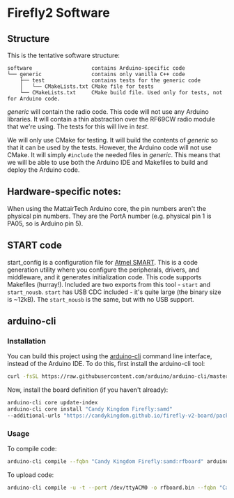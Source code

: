 # Firefly2 Software

## Structure

This is the tentative software structure:

```
software                   contains Arduino-specific code
└── generic                contains only vanilla C++ code
    ├── test               contains tests for the generic code
    │   └── CMakeLists.txt CMake file for tests
    └── CMakeLists.txt     CMake build file. Used only for tests, not for Arduino code.
```

*generic* will contain the radio code. This code will not use any Arduino
libraries. It will contain a thin abstraction over the RF69CW radio module that
we're using. The tests for this will live in *test*.

We will only use CMake for testing. It will build the contents of *generic*
so that it can be used by the tests. However, the Arduino code will not use
CMake. It will simply `#include` the needed files in *generic*. This means
that we will be able to use both the Arduino IDE and Makefiles to build and
deploy the Arduino code.

## Hardware-specific notes:

When using the MattairTech Arduino core, the pin numbers aren't the physical
pin numbers. They are the PortA number (e.g. physical pin 1 is PA05, so is
Arduino pin 5).

## START code

start_config is a configuration file for [Atmel SMART](http://start.atmel.com). This is a code generation utility where you configure the peripherals, drivers, and middleware, and it generates initialization code. This code supports Makefiles (hurray!). Included are two exports from this tool - `start` and `start_nousb`. `start` has USB CDC included - it's quite large (the binary size is ~12kB). The `start_nousb` is the same, but with no USB support.

## arduino-cli

### Installation

You can build this project using the [arduino-cli](https://github.com/arduino/arduino-cli) command line interface, instead of the Arduino IDE. To do this, first install the arduino-cli tool:

```sh
curl -fsSL https://raw.githubusercontent.com/arduino/arduino-cli/master/install.sh | BINDIR=~/bin sh
```

Now, install the board definition (if you haven't already):

```sh
arduino-cli core update-index
arduino-cli core install "Candy Kingdom Firefly:samd"
--additional-urls "https://candykingdom.github.io/firefly-v2-board/package_candykingdom_index.json"
```

### Usage

To compile code:

```sh
arduino-cli compile --fqbn "Candy Kingdom Firefly:samd:rfboard" arduino/node/node.ino
```

To upload code:
```sh
arduino-cli compile -u -t --port /dev/ttyACM0 -o rfboard.bin --fqbn "Candy Kingdom Firefly:samd:rfboard" arduino/node/node.ino
```
